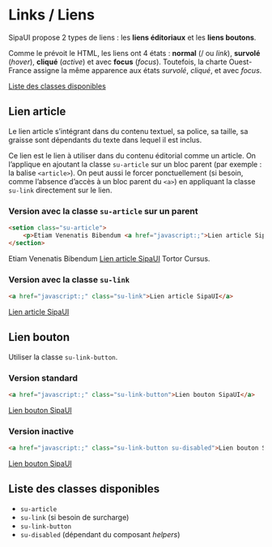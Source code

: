 # Links / Liens

SipaUI propose 2 types de liens&nbsp;: les **liens éditoriaux** et les **liens boutons**.

Comme le prévoit le HTML, les liens ont 4 états&nbsp;: **normal** (/ ou *link*), **survolé** (*hover*), **cliqué** (*active*) et avec **focus** (*focus*). Toutefois, la charte Ouest-France assigne la même apparence aux états *survolé*, *cliqué*, et avec *focus*.

<a href="#liste-classes" target="_self" class="su-link-button">Liste des classes disponibles</a>

<!-- STORY -->

## Lien article

Le lien article s’intégrant dans du contenu textuel, sa police, sa taille, sa graisse sont dépendants du texte dans lequel il est inclus.

Ce lien est le lien à utiliser dans du contenu éditorial comme un article. On l’applique en ajoutant la classe `su-article` sur un bloc parent (par exemple&nbsp;: la balise `<article>`). On peut aussi le forcer ponctuellement (si besoin, comme l’absence d’accès à un bloc parent du `<a>`) en appliquant la classe `su-link` directement sur le lien.

### Version avec la classe `su-article` sur un parent
```html
<setion class="su-article">
	<p>Etiam Venenatis Bibendum <a href="javascript:;">Lien article SipaUI</a> Tortor Cursus.</p>
</section>
```
<section class="su-article">
	<p>Etiam Venenatis Bibendum <a href="javascript:;">Lien article SipaUI</a> Tortor Cursus.</p>
</section>

### Version avec la classe `su-link`
```html
<a href="javascript:;" class="su-link">Lien article SipaUI</a>
```
<a href="javascript:;" class="su-link">Lien article SipaUI</a>


## Lien bouton

Utiliser la classe `su-link-button`.

### Version standard
```html
<a href="javascript:;" class="su-link-button">Lien bouton SipaUI</a>
```
<a href="javascript:;" class="su-link-button">Lien bouton SipaUI</a>

### Version inactive
```html
<a href="javascript:;" class="su-link-button su-disabled">Lien bouton SipaUI</a>
```
<a href="javascript:;" class="su-link-button su-disabled">Lien bouton SipaUI</a>

<div id="liste-classes">

## Liste des classes disponibles
- `su-article`
- `su-link` (si besoin de surcharge)
- `su-link-button`
- `su-disabled` (dépendant du composant *helpers*)

</div>
